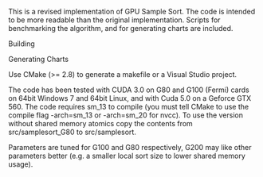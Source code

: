 This is a revised implementation of GPU Sample Sort. The code is intended to be more readable than the original implementation. Scripts for benchmarking the algorithm, and for generating charts are included.

Building

Generating Charts



Use CMake (>= 2.8) to generate a makefile or a Visual Studio project.

The code has been tested with CUDA 3.0 on G80 and G100 (Fermi) cards on 64bit Windows 7 and 64bit Linux, and with Cuda 5.0 on a Geforce GTX 560. The code requires sm_13 to compile (you must tell CMake to use the compile flag -arch=sm_13 or -arch=sm_20 for nvcc). To use the version without shared memory atomics copy the contents from src/samplesort_G80 to src/samplesort.

Parameters are tuned for G100 and G80 respectively, G200 may like other parameters better (e.g. a smaller local sort size to lower shared memory usage). 